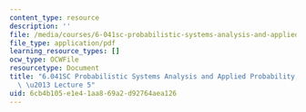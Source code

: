 ```yaml
---
content_type: resource
description: ''
file: /media/courses/6-041sc-probabilistic-systems-analysis-and-applied-probability-fall-2013/6cb4b105e1e41aa869a2d92764aea126_MIT6_041SCF13_lec05_300k.mp4.pdf
file_type: application/pdf
learning_resource_types: []
ocw_type: OCWFile
resourcetype: Document
title: "6.041SC Probabilistic Systems Analysis and Applied Probability, Fall 2013Transcript\
  \ \u2013 Lecture 5"
uid: 6cb4b105-e1e4-1aa8-69a2-d92764aea126
---
```

